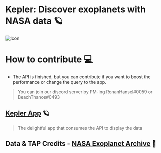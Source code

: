# Kepler: Discover exoplanets with NASA data 🪐

![Icon](https://i.ibb.co/wyp3wgb/IMG-20200907-WA0002.jpg)

# How to contribute 💻
- The API is finished, but you can contribute if you want to boost the performance or change the query to the app.
> You can join our discord server by PM-ing RonanHansel#0059 or BeachThanos#0493

## [Kepler App](https://www.github.com/ronanhansel/kepler-api) 🪐
> The delightful app that consumes the API to display the data

## Data & TAP Credits - [NASA Exoplanet Archive](https://exoplanetarchive.ipac.caltech.edu/) 🚀
